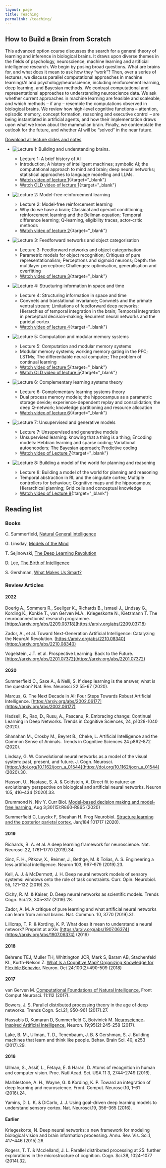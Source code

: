 ```yaml
---
layout: page
title: Teaching
permalink: /teaching/
---
```


## How to Build a Brain from Scratch

This advanced option course discusses the search for a general theory of learning and inference in biological brains. It draws upon diverse themes in the fields of psychology, neuroscience, machine learning and artificial intelligence research. We begin by posing broad questions. What are brains for, and what does it mean to ask how they “work”? Then, over a series of lectures, we discuss parallel computational approaches in machine learning/AI and psychology/neuroscience, including reinforcement learning, deep learning, and Bayesian methods. We contrast computational and representational approaches to understanding neuroscience data. We ask whether current approaches in machine learning are feasible and scaleable, and which methods – if any – resemble the computations observed in biological brains. We review how high-level cognitive functions – attention, episodic memory, concept formation, reasoning and executive control – are being instantiated in artificial agents, and how their implementation draws upon what we know about the mammalian brain. Finally, we contemplate the outlook for the future, and whether AI will be “solved” in the near future.

[Download all lecture slides and notes](https://humaninformationprocessing.files.wordpress.com/2020/01/how-to-build-a-brain-from-scratch_all_lectures.pdf?force_download=true)

- ![Lecture 1: Building and understanding brains.](https://humaninformationprocessing.wordpress.com/wp-content/uploads/2024/10/screenshot-2024-10-15-at-09.09.46.png)
    - Lecture 1: A brief history of AI
    - Introduction; A history of intelligent machines; symbolic AI; the computational approach to mind and brain; deep neural networks; statistical approaches to language modelling and LLMs.
    - [Watch video of lecture 1](https://humaninformationprocessing.wordpress.com/wp-content/uploads/2024/10/htbabfs_lecture1_2024.mp4){:target="_blank"}
    - [Watch OLD video of lecture 1](https://humaninformationprocessing.wordpress.com/how-to-build-a-brain-from-scratch-lectures-1-8/){:target="_blank"}

- ![Lecture 2: Model-free reinforcement learning](https://humaninformationprocessing.files.wordpress.com/2020/01/screenshot-2020-01-29-at-08.32.59.png)
    - Lecture 2: Model-free reinforcement learning
    - Why do we have a brain; Classical and operant conditioning; reinforcement learning and the Bellman equation; Temporal difference learning; Q-learning, eligibility traces, actor-critic methods
    - [Watch video of lecture 2](https://videopress.com/v/4udJpD7z){:target="_blank"}

- ![Lecture 3: Feedforward networks and object categorisation](https://humaninformationprocessing.files.wordpress.com/2020/01/screenshot-2020-01-29-at-08.33.17.png)
    - Lecture 3: Feedforward networks and object categorisation
    - Parametric models for object recognition; Critiques of pure representationalism; Perceptrons and sigmoid neurons; Depth: the multilayer perceptron; Challenges: optimisation, generalisation and overfitting
    - [Watch video of lecture 3](https://videopress.com/v/o92WiRvd){:target="_blank"}

- ![Lecture 4: Structuring information in space and time](https://humaninformationprocessing.files.wordpress.com/2020/01/screenshot-2020-01-29-at-08.33.43-1.png)
    - Lecture 4: Structuring information in space and time
    - Convnets and translational invariance; Convnets and the primate ventral stream; Limitations of feedforward deep networks; Hierarchies of temporal integration in the brain; Temporal integration in perceptual decision-making; Recurrent neural networks and the parietal cortex
    - [Watch video of lecture 4](https://videopress.com/v/FeeDkJ9u){:target="_blank"}

- ![Lecture 5: Computation and modular memory systems](https://humaninformationprocessing.files.wordpress.com/2020/01/screenshot-2020-01-29-at-08.34.52.png)
    - Lecture 5: Computation and modular memory systems
    - Modular memory systems; working memory gating in the PFC; LSTMs; The differentiable neural computer; The problem of continual learning
    - [Watch video of lecture 5](https://videopress.com/v/eb9Rmqjw){:target="_blank"}
    - [Watch OLD video of lecture 5](https://humaninformationprocessing.wordpress.com/video-5/){:target="_blank"}

- ![Lecture 6: Complementary learning systems theory](https://humaninformationprocessing.files.wordpress.com/2020/01/screenshot-2020-01-29-at-08.35.03.png)
    - Lecture 6: Complementary learning systems theory
    - Dual process memory models; the hippocampus as a parametric storage devide; experience-dependent replay and consolidation; the deep Q-network; knowledge partitioning and resource allocation
    - [Watch video of lecture 6](https://videopress.com/v/rgu63cLS){:target="_blank"}

- ![Lecture 7: Unsupervised and generative models](https://humaninformationprocessing.files.wordpress.com/2020/01/screenshot-2020-01-29-at-08.35.36.png)
    - Lecture 7: Unsupervised and generative models
    - Unsupervised learning: knowing that a thing is a thing; Encoding models: Hebbian learning and sparse coding; Variational autoencoders; The Bayesian approach; Predictive coding
    - [Watch video of Lecture 7](https://videopress.com/v/UyzemYzv){:target="_blank"}

- ![Lecture 8: Building a model of the world for planning and reasoning](https://humaninformationprocessing.files.wordpress.com/2020/01/screenshot-2020-01-29-at-08.37.08.png)
    - Lecture 8: Building a model of the world for planning and reasoning
    - Temporal abstraction in RL and the cingulate cortex; Multiple controllers for behaviour; Cognitive maps and the hippocampus; Hierarchical planning; Grid cells and conceptual knowledge
    - [Watch video of Lecture 8](https://videopress.com/v/Il0EzGhB){:target="_blank"}


## Reading list

### Books

C. Summerfield, [Natural General Intelligence](https://global.oup.com/academic/product/natural-general-intelligence-9780192843883?cc=gb&lang=en&)

G. Linsday, [Models of the Mind](https://www.bloomsbury.com/uk/models-of-the-mind-9781472966421/)

T. Sejinowski, [The Deep Learning Revolution](https://mitpress.mit.edu/9780262038034/the-deep-learning-revolution)

D. Lee, [The Birth of Intelligence](https://global.oup.com/academic/product/birth-of-intelligence-9780190908324?cc=gb&lang=en&)

S. Gershman, [What Makes Us Smart?](https://press.princeton.edu/books/paperback/9780691205717/what-makes-us-smart)


### Review Articles

#### 2022

Doerig A., Sommers R., Seeliger K., Richards B., Ismael J., Lindsay G., Kording K., Konkle T., van Gerven M.A., Kriegeskorte N., Kietzmann T. The neuroconnectionist research programme. [https://arxiv.org/abs/2209.03718](https://arxiv.org/abs/2209.03718)

Zador, A., et al. Toward Next-Generation Artificial Intelligence: Catalyzing the NeuroAI Revolution. [https://arxiv.org/abs/2210.08340](https://arxiv.org/abs/2210.08340)

Vogelstein, J.T. et al. Prospective Learning: Back to the Future. [https://arxiv.org/abs/2201.07372](https://arxiv.org/abs/2201.07372)

#### 2020

Summerfield C., Saxe A., &amp; Nelli, S. If deep learning is the answer, what is the question? Nat. Rev. Neurosci 22 55-67 (2020).

Marcus, G. The Next Decade in AI: Four Steps Towards Robust Artificial Intelligence. [https://arxiv.org/abs/2002.06177](https://arxiv.org/abs/2002.06177)

Hadsell, R., Rao, D., Rusu, A., Pascanu, R. Embracing change: Continual Learning in Deep Networks. Trends in Cognitive Sciences, 24, p1028-1040 (2020).

Shanahan M., Crosby M., Beyret B., Cheke, L. Artificial Intelligence and the Common Sense of Animals. Trends in Cognitive Sciences 24 p862-872 (2020).

Lindsay, G. W. Convolutional neural networks as a model of the visual system: past, present, and future. J. Cogn. Neurosci. [https://doi.org/10.1162/jocn_a_01544](https://doi.org/10.1162/jocn_a_01544) (2020).30.

Hasson, U., Nastase, S. A. &amp; Goldstein, A. Direct fit to nature: an evolutionary perspective on biological and artificial neural networks. Neuron 105, 416–434 (2020).33.

Drummond N, Niv Y. Curr Biol. [Model-based decision making and model-free learning.](https://pubmed.ncbi.nlm.nih.gov/32750340/) Aug 3;30(15):R860-R865 (2020)

Summerfield C, Luyckx F, Sheahan H. Prog Neurobiol. [Structure learning and the posterior parietal cortex.](https://pubmed.ncbi.nlm.nih.gov/31669186/) Jan;184:101717 (2020).

#### 2019

Richards, B. A. et al. A deep learning framework for neuroscience. Nat. Neurosci.22, 1761–1770 (2019).34.

Sinz, F. H., Pitkow, X., Reimer, J., Bethge, M. &amp; Tolias, A. S. Engineering a less artificial intelligence. Neuron 103, 967–979 (2019).23.

Kell, A. J. &amp; McDermott, J. H. Deep neural network models of sensory systems: windows onto the role of task constraints. Curr. Opin. Neurobiol. 55, 121–132 (2019).25.

Cichy, R. M. &amp; Kaiser, D. Deep neural networks as scientific models. Trends Cogn. Sci.23, 305–317 (2019).28.

Zador, A. M. A critique of pure learning and what artificial neural networks can learn from animal brains. Nat. Commun. 10, 3770 (2019).31.

Lillicrap, T. P. & Kording, K. P. What does it mean to understand a neural network? Preprint at arXiv [https://arxiv.org/abs/1907.06374](https://arxiv.org/abs/1907.06374) (2019)

#### 2018

Behrens TEJ, Muller TH, Whittington JCR, Mark S, Baram AB, Stachenfeld KL, Kurth-Nelson Z. [What Is a Cognitive Map? Organizing Knowledge for Flexible Behavior.](https://pubmed.ncbi.nlm.nih.gov/30359611/) Neuron. Oct 24;100(2):490-509 (2018)

#### 2017

van Gerven M. [Computational Foundations of Natural Intelligence.](https://pubmed.ncbi.nlm.nih.gov/29375355/) Front Comput Neurosci. 11:112 (2017).

Bowers, J. S. Parallel distributed processing theory in the age of deep networks. Trends Cogn. Sci.21, 950–961 (2017).27.

Hassabis D, Kumaran D, Summerfield C, Botvinick M. [Neuroscience-Inspired Artificial Intelligence.](https://pubmed.ncbi.nlm.nih.gov/28728020/) Neuron. 19;95(2):245-258 (2017).

Lake, B. M., Ullman, T. D., Tenenbaum, J. B. &amp; Gershman, S. J. Building machines that learn and think like people. Behav. Brain Sci. 40, e253 (2017).29.

#### 2016

Ullman, S., Assif, L., Fetaya, E. &amp; Harari, D. Atoms of recognition in human and computer vision. Proc. Natl Acad. Sci. USA 11 3, 2744–2749 (2016).

Marblestone, A. H., Wayne, G. &amp; Kording, K. P. Toward an integration of deep learning and neuroscience. Front. Comput. Neurosci.10, 1–61 (2016).24.

Yamins, D. L. K. &amp; DiCarlo, J. J. Using goal-driven deep learning models to understand sensory cortex. Nat. Neurosci.19, 356–365 (2016).

#### Earlier

Kriegeskorte, N. Deep neural networks: a new framework for modeling biological vision and brain information processing. Annu. Rev. Vis. Sci.1, 417–446 (2015).26.

Rogers, T. T. &amp; Mcclelland, J. L. Parallel distributed processing at 25: further explorations in the microstructure of cognition. Cogn. Sci.38, 1024–1077 (2014).32.
